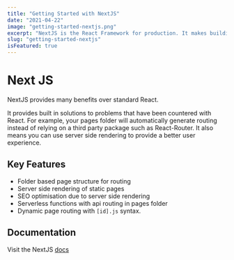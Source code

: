 ```yaml
---
title: "Getting Started with NextJS"
date: "2021-04-22"
image: "getting-started-nextjs.png"
excerpt: "NextJS is the React Framework for production. It makes building fullstack React apps and sites a breeze. They will ship with serverside rendering"
slug: "getting-started-nextjs"
isFeatured: true
---
```


# Next JS

NextJS provides many benefits over standard React.

It provides built in solutions to problems that have been countered with React. For example, your pages folder will automatically generate routing instead of relying on a third party package such as React-Router. It also means you can use server side rendering to provide a better user experience.

## Key Features

- Folder based page structure for routing
- Server side rendering of static pages
- SEO optimisation due to server side rendering
- Serverless functions with api routing in pages folder
- Dynamic page routing with `[id].js` syntax.

## Documentation

Visit the NextJS [docs](https://nextjs.org/docs/getting-started)
